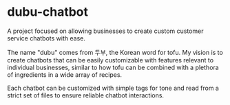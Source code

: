 # dubu-chatbot
A project focused on allowing businesses to create custom customer service chatbots with ease.

The name "dubu" comes from 두부, the Korean word for tofu. My vision is to create chatbots that can be easily customizable with features relevant to individual businesses, similar to how tofu can be combined with a plethora of ingredients in a wide array of recipes.

Each chatbot can be customized with simple tags for tone and read from a strict set of files to ensure reliable chatbot interactions.
